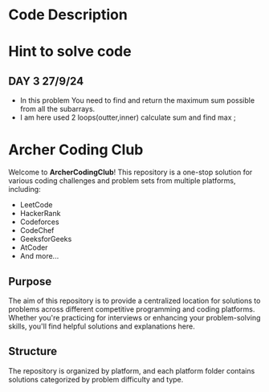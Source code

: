 





# Code Description

# Hint to solve code

## DAY 3 27/9/24
  - In this problem You need to find and return the maximum sum possible from all the subarrays.
  - I am here used 2 loops(outter,inner) calculate sum and find max ;



# Archer Coding Club

Welcome to **ArcherCodingClub**! This repository is a one-stop solution for various coding challenges and problem sets from multiple platforms, including:

- LeetCode
- HackerRank
- Codeforces
- CodeChef
- GeeksforGeeks
- AtCoder
- And more...

## Purpose

The aim of this repository is to provide a centralized location for solutions to problems across different competitive programming and coding platforms. Whether you're practicing for interviews or enhancing your problem-solving skills, you'll find helpful solutions and explanations here.

## Structure

The repository is organized by platform, and each platform folder contains solutions categorized by problem difficulty and type.



